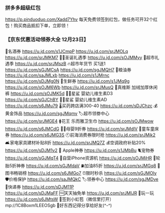 ### 拼多多超级红包
https://p.pinduoduo.com/Xadd7Yhv
每天免费领签到红包，做任务可开32个红包！购买商品抵扣下单，立即领！

### 【京东优惠活动领券大全 12月23日】
🥃名酒券
https://u.jd.com/s1JCmpP
https://u.jd.com/srJMOLq
https://u.jd.com/srJMKM7
🎅🏻圣诞礼遇季
https://u.jd.com/sOJMMyy
🎄超市礼遇季
https://u.jd.com/srJMszB 
🔥超市年货节 买1送1
https://u.jd.com/sGJMCsA
https://u.jd.com/sgJMQH7
🍚粮油券
https://u.jd.com/saJMLxb
https://u.jd.com/s1JMrnc
https://u.jd.com/sDJMg0N
🥟生鲜券
https://u.jd.com/s1JMq9g
https://u.jd.com/sOJM6Wb
https://u.jd.com/srJMusQ
👖真维斯 加绒加厚休闲裤
https://u.jd.com/sOJMK5d
👶🏻星鲨 婴幼儿维生素D3 
https://u.jd.com/sGJChBY
👶🏻星鲨 婴幼儿维生素AD
https://u.jd.com/s6JMu79
🌡买药跨店满300-40
https://u.jd.com/sDJChzc
💰黄金饰品
https://u.jd.com/sgJMqmv
🏷超市领劵中心
https://u.jd.com/srJMGE4
🚺花王 乐而雅卫生巾
https://u.jd.com/sOJMwow
https://u.jd.com/s6JMCdG
👶🏻母婴9折券
https://u.jd.com/srJMdlV
🛴童车童床券
https://u.jd.com/s6JMG3S
🕙前海消费券限时抢
https://u.jd.com/srJMik2
🛋家电家具建材补贴8折
https://u.jd.com/srJMQ7Z
💰空调政府补贴20% 
https://u.jd.com/sDJM1v2
 Apple神券
https://u.jd.com/s1JMbBu
🐈宠物券
https://u.jd.com/sGJMqT4
📱自营iPhone资源机
https://u.jd.com/sOJMiHR
🛞轮胎5折神券
https://u.jd.com/sGJMdaV
⛽加油85折
https://u.jd.com/srJMGq8
📖图书畅销榜
https://u.jd.com/s6JMGo7
⏰限时秒杀
https://u.jd.com/sGJMOly
🛡价格保护
https://u.jd.com/saJMQkC
🏷领券中心
https://u.jd.com/sgJMDve
🚚快递券
https://u.jd.com/sDJM11P  
https://u.jd.com/sDJMaFF
🆓天天抽免单
https://u.jd.com/srJMIJR
🎰玩一玩
https://u.jd.com/s6JMtsW
🧧签到小虹苞（微信里打开）
mp://1C8Boxm1LEEOSgb
🌟好东西记得分享给好友(^-^)